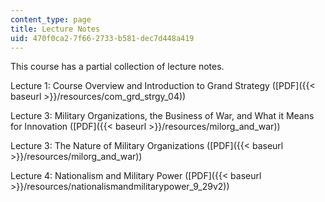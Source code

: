 ```yaml
---
content_type: page
title: Lecture Notes
uid: 470f0ca2-7f66-2733-b581-dec7d448a419
---
```


This course has a partial collection of lecture notes.

Lecture 1: Course Overview and Introduction to Grand Strategy ([PDF]({{< baseurl >}}/resources/com_grd_strgy_04))

Lecture 3: Military Organizations, the Business of War, and What it Means for Innovation ([PDF]({{< baseurl >}}/resources/milorg_and_war))

Lecture 3: The Nature of Military Organizations ([PDF]({{< baseurl >}}/resources/milorg_and_war))

Lecture 4: Nationalism and Military Power ([PDF]({{< baseurl >}}/resources/nationalismandmilitarypower_9_29v2))